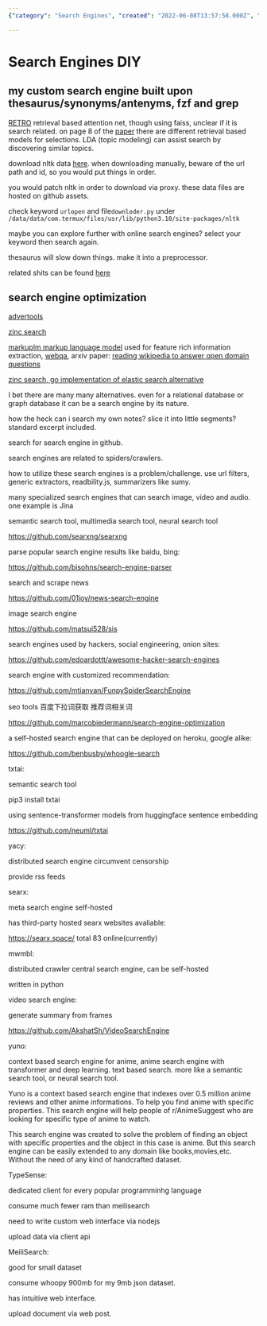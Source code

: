 ```yaml
---
{"category": "Search Engines", "created": "2022-06-08T13:57:58.000Z", "date": "2022-06-08 13:57:58", "description": "This article compares different search engine tools and techniques, including fzf and grep custom building, optimization methods, alternative engines like Whoole and TxtAI for censorship circumvention, meta-search capabilities with Searx, MarcoBiedermann's crawler, BenBusby's Whoogle, Yacy, and creating a Node.js web interface with MeiliSearch for data uploading. The article evaluates their performance and intuitive web interfaces to help readers make informed decisions about which tools are best suited for their needs.", "modified": "2022-12-19T12:07:43.152Z", "tags": ["diy", "search engine", "self-hosted"], "title": "Search Engines"}

---
```


# Search Engines DIY

## my custom search engine built upon thesaurus/synonyms/antenyms, fzf and grep

[RETRO](https://github.com/lucidrains/RETRO-pytorch) retrieval based attention net, though using faiss, unclear if it is search related. on page 8 of the [paper](https://arxiv.org/pdf/2112.04426.pdf) there are different retrieval based models for selections. LDA (topic modeling) can assist search by discovering similar topics.

download nltk data [here](http://www.nltk.org/nltk_data/). when downloading manually, beware of the url path and id, so you would put things in order.

you would patch nltk in order to download via proxy. these data files are hosted on github assets.

check keyword `urlopen` and file`downloder.py` under `/data/data/com.termux/files/usr/lib/python3.10/site-packages/nltk`

maybe you can explore further with online search engines? select your keyword then search again.

thesaurus will slow down things. make it into a preprocessor.

related shits can be found [here](https://www.github.com/James4Ever0/hack_all_the_thing/tree/main/tests%2Fsearch_engine_helper_docs%2Fhelp_apt_search.sh)

## search engine optimization

[advertools](https://advertools.readthedocs.io/en/master/readme.html)

[zinc search](https://github.com/zinclabs/zinc)

[markuplm markup language model](https://huggingface.co/microsoft/markuplm-base) used for feature rich information extraction, [webqa](https://github.com/susht3/webQA_sequence_labelling_pytorch), arxiv paper: [reading wikipedia to answer open domain questions](https://arxiv.org/abs/1704.00051)

[zinc search, go implementation of elastic search alternative](https://github.com/zinclabs/zinc)

I bet there are many many alternatives. even for a relational database or graph database it can be a search engine by its nature.

how the heck can i search my own notes? slice it into little segments? standard excerpt included.

search for search engine in github.

search engines are related to spiders/crawlers.

how to utilize these search engines is a problem/challenge. use url filters, generic extractors, readbility.js, summarizers like sumy.

many specialized search engines that can search image, video and audio. one example is Jina

semantic search tool, multimedia search tool, neural search tool

https://github.com/searxng/searxng

parse popular search engine results like baidu, bing:

https://github.com/bisohns/search-engine-parser

search and scrape news

https://github.com/01joy/news-search-engine

image search engine

https://github.com/matsui528/sis

search engines used by hackers, social engineering, onion sites:

https://github.com/edoardottt/awesome-hacker-search-engines

search engine with customized recommendation:

https://github.com/mtianyan/FunpySpiderSearchEngine

seo tools 百度下拉词获取 推荐词相关词

https://github.com/marcobiedermann/search-engine-optimization

a self-hosted search engine that can be deployed on heroku, google alike:

https://github.com/benbusby/whoogle-search

txtai:

semantic search tool

pip3 install txtai

using sentence-transformer models from huggingface sentence embedding

https://github.com/neuml/txtai

yacy:

distributed search engine circumvent censorship

provide rss feeds

searx:

meta search engine self-hosted

has third-party hosted searx websites avaliable:

https://searx.space/ total 83 online(currently)

mwmbl:

distributed crawler central search engine, can be self-hosted

written in python

video search engine:

generate summary from frames

https://github.com/AkshatSh/VideoSearchEngine

yuno:

context based search engine for anime, anime search engine with transformer and deep learning. text based search. more like a semantic search tool, or neural search tool.

Yuno is a context based search engine that indexes over 0.5 million anime reviews and other anime informations. To help you find anime with specific properties. This search engine will help people of r/AnimeSuggest who are looking for specific type of anime to watch.

This search engine was created to solve the problem of finding an object with specific properties and the object in this case is anime. But this search engine can be easily extended to any domain like books,movies,etc. Without the need of any kind of handcrafted dataset.

TypeSense:

dedicated client for every popular programminhg language

consume much fewer ram than meilisearch

need to write custom web interface via nodejs

upload data via client api

MeiliSearch:

good for small dataset

consume whoopy 900mb for my 9mb json dataset.

has intuitive web interface.

upload document via web post.
